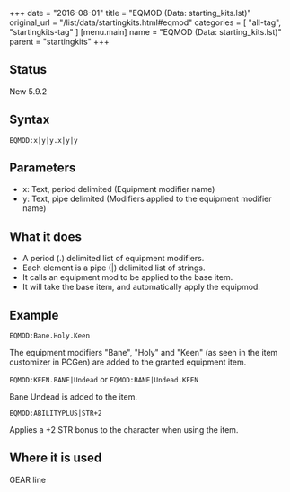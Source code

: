 +++
date = "2016-08-01"
title = "EQMOD (Data: starting_kits.lst)"
original_url = "/list/data/startingkits.html#eqmod"
categories = [ "all-tag", "startingkits-tag" ]
[menu.main]
    name = "EQMOD (Data: starting_kits.lst)"
    parent = "startingkits"
+++

## Status

New 5.9.2

## Syntax

`EQMOD:x|y|y.x|y|y`

## Parameters

-   x: Text, period delimited (Equipment modifier name)
-   y: Text, pipe delimited (Modifiers applied to the
    equipment modifier name)



What it does
------------

-   A period (.) delimited list of equipment modifiers.
-   Each element is a pipe (|) delimited list of strings.
-   It calls an equipment mod to be applied to the base item.
-   It will take the base item, and automatically apply the equipmod.

Example
-------

`EQMOD:Bane.Holy.Keen`

The equipment modifiers "Bane", "Holy" and "Keen" (as seen in the item
customizer in PCGen) are added to the granted equipment item.

`EQMOD:KEEN.BANE|Undead` or `EQMOD:BANE|Undead.KEEN`

Bane Undead is added to the item.

`EQMOD:ABILITYPLUS|STR+2`

Applies a +2 STR bonus to the character when using the item.

Where it is used
----------------

GEAR line

